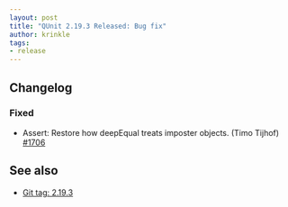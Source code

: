```yaml
---
layout: post
title: "QUnit 2.19.3 Released: Bug fix"
author: krinkle
tags:
- release
---
```


## Changelog

### Fixed

* Assert: Restore how deepEqual treats imposter objects. (Timo Tijhof) [#1706](https://github.com/qunitjs/qunit/issues/1706)

## See also

* [Git tag: 2.19.3](https://github.com/qunitjs/qunit/releases/tag/2.19.3)
